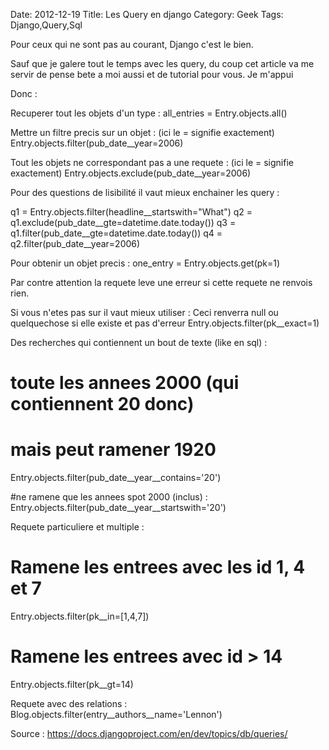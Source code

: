 Date: 2012-12-19
Title: Les Query en django
Category: Geek
Tags: Django,Query,Sql



Pour ceux qui ne sont pas au courant, Django c'est le bien.

Sauf que je galere tout le temps avec les query, du coup cet article va me servir de pense bete a moi aussi et de tutorial pour vous.
Je m'appui


Donc :

Recuperer tout les objets d'un type :
all_entries = Entry.objects.all()


Mettre un filtre precis sur un objet :
(ici le = signifie exactement)
Entry.objects.filter(pub_date__year=2006)


Tout les objets ne correspondant pas a une requete :
(ici le = signifie exactement)
Entry.objects.exclude(pub_date__year=2006)

Pour des questions de lisibilité il vaut mieux enchainer les query :

q1 = Entry.objects.filter(headline__startswith="What")
q2 = q1.exclude(pub_date__gte=datetime.date.today())
q3 = q1.filter(pub_date__gte=datetime.date.today())
q4 = q2.filter(pub_date__year=2006)


Pour obtenir un objet precis :
one_entry = Entry.objects.get(pk=1)

Par contre attention la requete leve une erreur si cette requete ne renvois rien.

Si vous n'etes pas sur il vaut mieux utiliser :
Ceci renverra null ou quelquechose si elle existe et pas d'erreur
Entry.objects.filter(pk__exact=1)

Des recherches qui contiennent un bout de texte (like en sql) :

# toute les annees 2000 (qui contiennent 20 donc)
# mais peut ramener 1920
Entry.objects.filter(pub_date__year__contains='20')

#ne ramene que les annees spot 2000 (inclus) :
Entry.objects.filter(pub_date__year__startswith='20')

Requete particuliere et multiple :

# Ramene les entrees avec les  id 1, 4 et 7
Entry.objects.filter(pk__in=[1,4,7])

# Ramene les entrees avec  id > 14
Entry.objects.filter(pk__gt=14)


Requete avec des relations :
Blog.objects.filter(entry__authors__name='Lennon')


Source :
https://docs.djangoproject.com/en/dev/topics/db/queries/